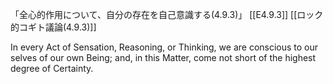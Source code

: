 「全心的作用について、自分の存在を自己意識する(4.9.3)」
 [[E4.9.3]]
 [[ロック的コギト議論(4.9.3)]]

 In every Act of Sensation, Reasoning, or Thinking, we are conscious to our selves of our own Being; and, in this Matter, come not short of the highest degree of Certainty.

